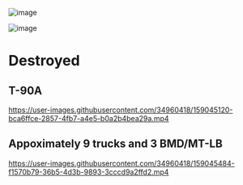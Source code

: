 ![image](https://user-images.githubusercontent.com/34960418/159004852-b5d791f7-3cbb-4659-862d-67d981f4cdb8.png)

![image](https://user-images.githubusercontent.com/34960418/159041049-c07a479b-0ff7-483c-b308-a1130d119a56.png)



# Destroyed


## T-90A

https://user-images.githubusercontent.com/34960418/159045120-bca6ffce-2857-4fb7-a4e5-b0a2b4bea29a.mp4


## Appoximately 9 trucks and 3 BMD/MT-LB

https://user-images.githubusercontent.com/34960418/159045484-f1570b79-36b5-4d3b-9893-3cccd9a2ffd2.mp4

